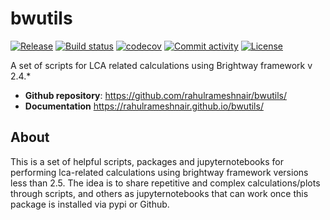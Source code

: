 # bwutils

[![Release](https://img.shields.io/github/v/release/rahulrameshnair/bwutils)](https://img.shields.io/github/v/release/rahulrameshnair/bwutils)
[![Build status](https://img.shields.io/github/actions/workflow/status/rahulrameshnair/bwutils/main.yml?branch=main)](https://github.com/rahulrameshnair/bwutils/actions/workflows/main.yml?query=branch%3Amain)
[![codecov](https://codecov.io/gh/rahulrameshnair/bwutils/branch/main/graph/badge.svg)](https://codecov.io/gh/rahulrameshnair/bwutils)
[![Commit activity](https://img.shields.io/github/commit-activity/m/rahulrameshnair/bwutils)](https://img.shields.io/github/commit-activity/m/rahulrameshnair/bwutils)
[![License](https://img.shields.io/github/license/rahulrameshnair/bwutils)](https://img.shields.io/github/license/rahulrameshnair/bwutils)

A set of scripts for LCA related calculations using Brightway framework v 2.4.*

- **Github repository**: <https://github.com/rahulrameshnair/bwutils/>
- **Documentation** <https://rahulrameshnair.github.io/bwutils/>

## About 

This is a set of helpful scripts, packages and jupyternotebooks for performing lca-related calculations using brightway framework versions less than 2.5. The idea is to share repetitive and complex calculations/plots through scripts, and others as jupyternotebooks that can work once this package is installed via pypi or Github.


